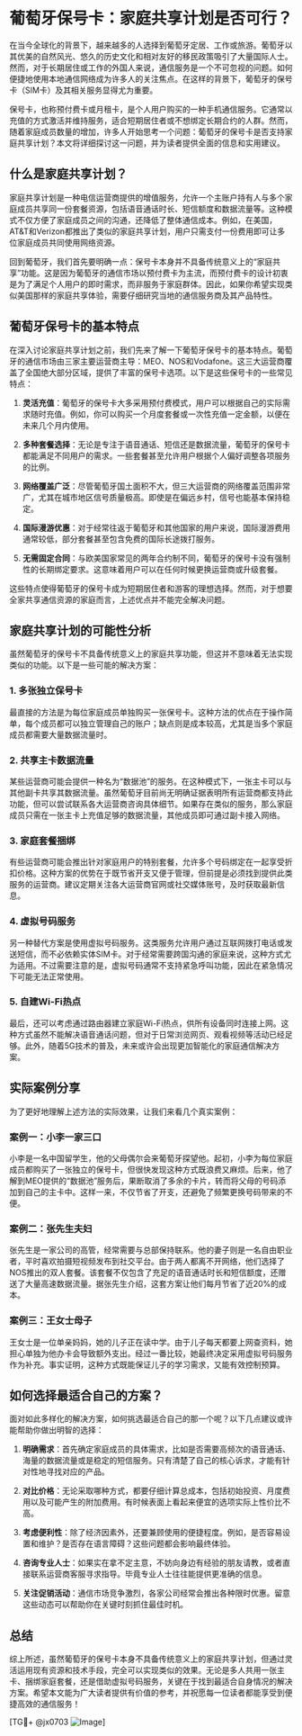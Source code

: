 # 葡萄牙保号卡：家庭共享计划是否可行？

在当今全球化的背景下，越来越多的人选择到葡萄牙定居、工作或旅游。葡萄牙以其优美的自然风光、悠久的历史文化和相对友好的移民政策吸引了大量国际人士。然而，对于长期居住或工作的外国人来说，通信服务是一个不可忽视的问题。如何便捷地使用本地通信网络成为许多人的关注焦点。在这样的背景下，葡萄牙的保号卡（SIM卡）及其相关服务显得尤为重要。

保号卡，也称预付费卡或月租卡，是个人用户购买的一种手机通信服务。它通常以充值的方式激活并维持服务，适合短期居住者或不想绑定长期合约的人群。然而，随着家庭成员数量的增加，许多人开始思考一个问题：葡萄牙的保号卡是否支持家庭共享计划？本文将详细探讨这一问题，并为读者提供全面的信息和实用建议。

## 什么是家庭共享计划？

家庭共享计划是一种电信运营商提供的增值服务，允许一个主账户持有人与多个家庭成员共享同一份套餐资源，包括语音通话时长、短信额度和数据流量等。这种模式不仅方便了家庭成员之间的沟通，还降低了整体通信成本。例如，在美国，AT&T和Verizon都推出了类似的家庭共享计划，用户只需支付一份费用即可让多位家庭成员共同使用网络资源。

回到葡萄牙，我们首先要明确一点：保号卡本身并不具备传统意义上的“家庭共享”功能。这是因为葡萄牙的通信市场以预付费卡为主流，而预付费卡的设计初衷是为了满足个人用户的即时需求，而非服务于家庭群体。因此，如果你希望实现类似美国那样的家庭共享体验，需要仔细研究当地的通信服务商及其产品特性。

## 葡萄牙保号卡的基本特点

在深入讨论家庭共享计划之前，我们先来了解一下葡萄牙保号卡的基本特点。葡萄牙的通信市场由三家主要运营商主导：MEO、NOS和Vodafone。这三大运营商覆盖了全国绝大部分区域，提供了丰富的保号卡选项。以下是这些保号卡的一些常见特点：

1. **灵活充值**：葡萄牙的保号卡大多采用预付费模式，用户可以根据自己的实际需求随时充值。例如，你可以购买一个月度套餐或一次性充值一定金额，以便在未来几个月内使用。
   
2. **多种套餐选择**：无论是专注于语音通话、短信还是数据流量，葡萄牙的保号卡都能满足不同用户的需求。一些套餐甚至允许用户根据个人偏好调整各项服务的比例。

3. **网络覆盖广泛**：尽管葡萄牙国土面积不大，但三大运营商的网络覆盖范围非常广，尤其在城市地区信号质量极高。即使是在偏远乡村，信号也能基本保持稳定。

4. **国际漫游优惠**：对于经常往返于葡萄牙和其他国家的用户来说，国际漫游费用通常较低，部分套餐甚至包含免费的国际长途拨打服务。

5. **无需固定合同**：与欧美国家常见的两年合约制不同，葡萄牙的保号卡没有强制性的长期绑定要求。这意味着用户可以在任何时候更换运营商或升级套餐。

这些特点使得葡萄牙的保号卡成为短期居住者和游客的理想选择。然而，对于想要全家共享通信资源的家庭而言，上述优点并不能完全解决问题。

## 家庭共享计划的可能性分析

虽然葡萄牙的保号卡不具备传统意义上的家庭共享功能，但这并不意味着无法实现类似的功能。以下是一些可能的解决方案：

### 1. **多张独立保号卡**
最直接的方法是为每位家庭成员单独购买一张保号卡。这种方法的优点在于操作简单，每个成员都可以独立管理自己的账户；缺点则是成本较高，尤其是当多个家庭成员都需要大量数据流量时。

### 2. **共享主卡数据流量**
某些运营商可能会提供一种名为“数据池”的服务。在这种模式下，一张主卡可以与其他副卡共享其数据流量。虽然葡萄牙目前尚无明确证据表明所有运营商都支持此功能，但可以尝试联系各大运营商咨询具体细节。如果存在类似的服务，那么家庭成员只需在一张主卡上充值足够的数据流量，其他成员即可通过副卡接入网络。

### 3. **家庭套餐捆绑**
有些运营商可能会推出针对家庭用户的特别套餐，允许多个号码绑定在一起享受折扣价格。这种方案的优势在于既节省开支又便于管理，但前提是必须找到提供此类服务的运营商。建议定期关注各大运营商官网或社交媒体账号，及时获取最新信息。

### 4. **虚拟号码服务**
另一种替代方案是使用虚拟号码服务。这类服务允许用户通过互联网拨打电话或发送短信，而不必依赖实体SIM卡。对于经常需要跨国沟通的家庭来说，这种方式尤为适用。不过需要注意的是，虚拟号码通常不支持紧急呼叫功能，因此在紧急情况下可能无法正常使用。

### 5. **自建Wi-Fi热点**
最后，还可以考虑通过路由器建立家庭Wi-Fi热点，供所有设备同时连接上网。这种方式虽然不能解决语音通话问题，但对于日常浏览网页、观看视频等活动已经足够。此外，随着5G技术的普及，未来或许会出现更加智能化的家庭通信解决方案。

## 实际案例分享

为了更好地理解上述方法的实际效果，让我们来看几个真实案例：

### 案例一：小李一家三口
小李是一名中国留学生，他的父母偶尔会来葡萄牙探望他。起初，小李为每位家庭成员都购买了一张独立的保号卡，但很快发现这种方式既浪费又麻烦。后来，他了解到MEO提供的“数据池”服务后，果断取消了多余的卡片，转而将父母的号码添加到自己的主卡中。这样一来，不仅节省了开支，还避免了频繁更换号码带来的不便。

### 案例二：张先生夫妇
张先生是一家公司的高管，经常需要与总部保持联系。他的妻子则是一名自由职业者，平时喜欢拍摄短视频发布到社交平台。由于两人都离不开网络，他们选择了NOS推出的双人套餐。该套餐不仅包含了充足的语音通话时长和短信额度，还赠送了大量高速数据流量。据张先生介绍，这套方案让他们每月节省了近20%的成本。

### 案例三：王女士母子
王女士是一位单亲妈妈，她的儿子正在读中学。由于儿子每天都要上网查资料，她担心单独为他办卡会导致额外支出。经过一番比较，她最终决定采用虚拟号码服务作为补充。事实证明，这种方式既能保证儿子的学习需求，又能有效控制预算。

## 如何选择最适合自己的方案？

面对如此多样化的解决方案，如何挑选最适合自己的那一个呢？以下几点建议或许能帮助你做出明智的选择：

1. **明确需求**：首先确定家庭成员的具体需求，比如是否需要高频次的语音通话、海量的数据流量或是稳定的短信服务。只有清楚了自己的核心诉求，才能有针对性地寻找对应的产品。

2. **对比价格**：无论采取哪种方式，都要仔细计算总成本，包括初始投资、月度费用以及可能产生的附加费用。有时候表面上看起来便宜的选项实际上性价比不高。

3. **考虑便利性**：除了经济因素外，还要兼顾使用的便捷程度。例如，是否容易设置和维护？是否存在语言障碍？这些问题都会影响最终体验。

4. **咨询专业人士**：如果实在拿不定主意，不妨向身边有经验的朋友请教，或者直接联系运营商客服寻求指导。毕竟专业人士往往能提供更准确的信息。

5. **关注促销活动**：通信市场竞争激烈，各家公司经常会推出各种限时优惠。留意这些动态可以帮助你在关键时刻抓住最佳时机。

## 总结

综上所述，虽然葡萄牙的保号卡本身不具备传统意义上的家庭共享计划，但通过灵活运用现有资源和技术手段，完全可以实现类似的效果。无论是多人共用一张主卡、捆绑家庭套餐，还是借助虚拟号码服务，关键在于找到最适合自身情况的解决方案。希望本文能为广大读者提供有价值的参考，并祝愿每一位读者都能享受到便捷高效的通信服务！

[TG💪+ @jx0703 ![Image](https://github.com/user-attachments/assets/dbca1d08-cadb-493c-b0ec-ad6f7a83f270)]